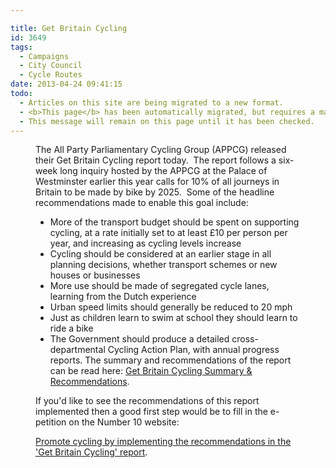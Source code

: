 ```yaml
---

title: Get Britain Cycling
id: 3649
tags:
  - Campaigns
  - City Council
  - Cycle Routes
date: 2013-04-24 09:41:15
todo:
  - Articles on this site are being migrated to a new format.
  - <b>This page</b> has been automatically migrated, but requires a manual check-&amp;-tune to ensure the format and links all work as expected.
  - This message will remain on this page until it has been checked.
---
```


<figure id="attachment_3651" align="alignright" width="212"][![Get Britain Cycling Summary &amp; Recommendations](http://www.pompeybug.co.uk/wp-content/uploads/2013/04/Get-Britain-Cycling-Summary-Recommendations-212x300.png "Get Britain Cycling Summary &amp; Recommendations")](http://www.pompeybug.co.uk/wp-content/uploads/2013/04/Get-Britain-Cycling-Summary-Recommendations-copy.pdf) Get Britain Cycling Summary &amp; Recommendations</figure>

The All Party Parliamentary Cycling Group (APPCG) released their Get Britain Cycling report today.  The report follows a six-week long inquiry hosted by the APPCG at the Palace of Westminster earlier this year calls for 10% of all journeys in Britain to be made by bike by 2025.  Some of the headline recommendations made to enable this goal include:

*   More of the transport budget should be spent on supporting cycling, at a rate initially set to at least £10 per person per year, and increasing as cycling levels increase
*   Cycling should be considered at an earlier stage in all planning decisions, whether transport schemes or new houses or businesses
*   More use should be made of segregated cycle lanes, learning from the Dutch experience
*   Urban speed limits should generally be reduced to 20 mph
*   Just as children learn to swim at school they should learn to ride a bike
*   The Government should produce a detailed cross-departmental Cycling Action Plan, with annual progress reports.
The summary and recommendations of the report can be read here: [Get Britain Cycling Summary &amp; Recommendations](http://www.pompeybug.co.uk/wp-content/uploads/2013/04/Get-Britain-Cycling-Summary-Recommendations-copy.pdf "Get Britain Cycling Summary &amp; Recommendations").

If you'd like to see the recommendations of this report implemented then a good first step would be to fill in the e-petition on the Number 10 website:

[Promote cycling by implementing the recommendations in the 'Get Britain Cycling' report](http://epetitions.direct.gov.uk/petitions/49196 "Promote cycling by implementing the recommendations in the ").